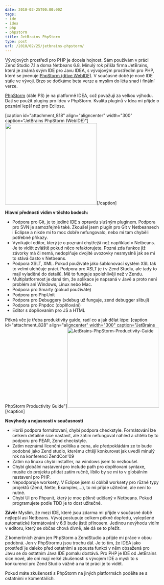 ```yaml
---
date: 2010-02-25T00:00:00Z
tags:
- ide
- idea
- php
- phpstorm
title: JetBrains PhpStorm
type: post
url: /2010/02/25/jetbrains-phpstorm/
---
```


Vývojových prostředí pro PHP je docela hojnost. Sám používám v práci Zend Studio 7.1 a doma Netbeans 6.8. Minulý rok přišla firma JetBrains, která je známá svým IDE pro Javu IDEA, s vývojovým prostředím pro PHP, které se jmenuje <a href="https://www.jetbrains.com/webide/features/index.html#PHP_IDE">PhpStorm (dříve WebIDE)</a>. V současné době je nové IDE stále ve vývoji. Brzo se dočkáme beta verze a myslím do léta snad i finální verze.

<a href="https://blogs.jetbrains.com/webide/">PhpStorm</a> (dále PS) je na platformě IDEA, což považuji za velkou výhodu. Dají se použít pluginy pro Ideu v PhpStorm. Kvalita pluginů v Idea mi přijde o poznání lepší než pro Eclipse.

[caption id="attachment_818" align="aligncenter" width="300" caption="JetBrains PhpStorm (WebIDE)"]<a href="https://blog.prskavec.net/wp-content/uploads/2010/02/PhpStormWI-94.335-1.png"><img src="https://blog.prskavec.net/wp-content/uploads/2010/02/PhpStormWI-94.335-1-300x266.png" alt="" width="300" height="266" class="size-medium wp-image-818" /></a>[/caption]

<strong>Hlavní přednosti vidím v těchto bodech:</strong>
<ul>
	<li>Podpora pro Git, je to jediné IDE s opravdu slušným pluginem. Podpora pro SVN je samozřejmě také. Zkoušel jsem plugin pro Git v Netbeansech i Eclipse a nikde mi to moc dobře nefungovalo, nebo mi tam chyběli potřebné příkazy.</li>
	<li>Vynikající editor, který je o poznání chytřejší než například v Netbeans. Je to vidět zvláště pokud něco refaktorujete. Pozná zda funkce již závorky má či nemá, nedoplňuje dvojité uvozovky nesmyslně jak se mi to stává často v Netbeans.</li>
	<li>Podpora XSLT, XML. Pokud používáte jako šablonovací systém XSL tak to velmi ulehčuje práci. Podpora pro XSLT je i v Zend Studiu, ale tady to mají vyladěné do detailů. Mě to funguje spolehlivěji než v Zendu.</li>
	<li>Multiplatformost je daná tím, že aplikace je napsaná v Javě a proto není problém ani Windows, Linux nebo Mac.</li>
	<li>Podpora pro Smarty (pokud používáte)</li>
	<li>Podpora pro PhpUnit</li>
	<li>Podpora pro Debuggery (xdebug už funguje, zend debugger slibují)</li>
	<li>Podpora pro Phpdoc (doplňování) </li>
	<li>Editor s dopňovaním pro JS a HTML</li>
</ul>

Pěkná věc je třeba produktivity guide, radí co a jak dělat lépe:
[caption id="attachment_828" align="aligncenter" width="300" caption="JetBrains PhpStorm Productivity Guide"]<a href="https://blog.prskavec.net/wp-content/uploads/2010/02/Screenshot-Productivity-Guide.png"><img src="https://blog.prskavec.net/wp-content/uploads/2010/02/Screenshot-Productivity-Guide-300x262.png" alt="JetBrains-PhpStorm-Productivity-Guide" width="300" height="262" class="size-medium wp-image-828" /></a>[/caption]

<strong>Nevýhody a nejasnosti v současnosti</strong>
<ul>
	<li>Horší podpora formátovaní, chybí podpora checkstyle. Formátování lze celkem detailně sice nastavit, ale zatím nefungoval náhled a chtělo by to podporu pro PEAR, Zend checkstyle.</li>
	<li>Zatím neznámá licenční politika a cena, ale předpokládám ze to bude podobné jako Zend studio, kterému chtějí konkurovat jak uvedli minulý rok na konferenci ZendCon'09</li>
	<li>Zatím na linuxu chybí installler, na windows jsem to nezkoušel.</li>
	<li>Chybí globální nastavení pro include path pro doplňovaní syntaxe, musíte do projektu přidat zatím ručně, líbilo by se mi to v globálním nastavení pro PHP.</li>
	<li>Nepodporuje worksety. V Eclipse jsem si oblíbil worksety pro různé typy projektů (Zend, Nette, Examples,...), to mi přijde užitečné, ale není to nutné.</li>
	<li>Chybí UI pro Phpunit, který je moc pěkně udělaný v Netbeans. Pokud programujete podle TDD je to dost užitečné.</li>
</ul>

<strong>Závěr</strong>
Myslím, že mezi IDE, které jsou zdarma mi přijde v současné době nejlepší asi Netbeans. Vývoj postupuje celkem pěkně dopředu, vylepšené automatické formátování v 6.9 bude jistě přínosem. Jedinou nevýhodu vidím v editoru, který se občas chová divně, ale dá se to přežít.

Z komerčních znám jen PhpStorm a ZendStudio a přijde mi práce v obou podobná. Jen v PhpStrormu jsou trochu dál. Je to tím, že IDEA jako prostředí je daleko před ostatními a spousta funkcí v něm obsažená pro Javu se do ostatním Java IDE pomalu dostává. Pro PHP je IDE od JetBrains sice nové, ale oni mají velké zkušenosti s vývojem IDE a myslí to s konkurencí pro Zend Studio vážně a na té práci je to vidět.

Pokud máte zkušenosti s PhpStorm na jiných platformách podělte se s ostatními v komentářích.
